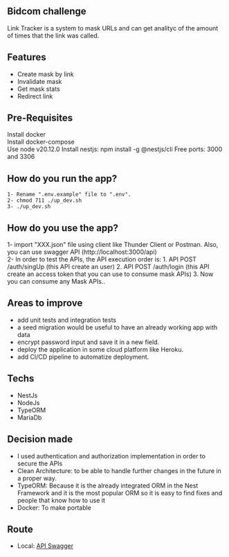 ## Bidcom challenge
Link Tracker is a system to mask URLs and can get analityc of the amount of times that the link was called.

## Features
- Create mask by link
- Invalidate mask
- Get mask stats
- Redirect link

## Pre-Requisites  
Install docker  
Install docker-compose  
Use node v20.12.0
Install nestjs: npm install -g @nestjs/cli
Free ports: 3000 and 3306   

## How do you run the app?  
``` 
1- Rename ".env.example" file to ".env".  
2- chmod 711 ./up_dev.sh
3- ./up_dev.sh
```

## How do you use the app?  
1- import "XXX.json" file using client like Thunder Client or Postman. Also, you can use swagger API (http://localhost:3000/api)  
2- In order to test the APIs, the API execution order is:
    1. API POST /auth/singUp (this API create an user)
    2. API POST /auth/login (this API create an access token that you can use to consume mask APIs)
    3. Now you can consume any Mask APIs..

## Areas to improve
- add unit tests and integration tests 
- a seed migration would be useful to have an already working app with data
- encrypt password input and save it in a new field.
- deploy the application in some cloud platform like Heroku.
- add CI/CD pipeline to automatize deployment.

## Techs
- NestJs
- NodeJs
- TypeORM
- MariaDb

## Decision made
- I used authentication and authorization  implementation in order to secure the APIs
- Clean Architecture: to be able to handle further changes in the future in a proper way.
- TypeORM: Because it is the already integrated ORM in the Nest Framework and it is the most popular ORM so it is easy to find fixes and people that know how to use it
- Docker: To make portable

## Route

- Local: [API Swagger](http://localhost:3000/api)
